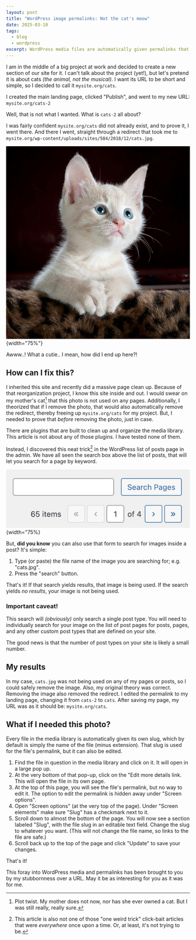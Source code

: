 ```yaml
---
layout: post
title: "WordPress image permalinks: Not the cat's meow"
date: 2025-03-10
tags:
  - blog
  - wordpress
excerpt: WordPress media files are automatically given permalinks that may mess with sites URLs. Here is how I dealt with that.
---
```


I am in the middle of a big project at work and decided to create a new section of our site for it. I can't talk about the project (yet!), but let's pretend it is about cats _(the animal, not the musical)_.  I want its URL to be short and simple, so I decided to call it `mysite.org/cats`. 

I created the main landing page, clicked "Publish", and went to my new URL: `mysite.org/cats-2`

Well, that is not what I wanted. What is `cats-2` all about?

I was fairly confident `mysite.org/cats` did not already exist, and to prove it, I went there. And there I went, straight through a redirect that took me to `mysite.org/wp-content/uploads/sites/584/2018/12/cats.jpg`.

![A white cat with blue eyes leans over a brown and black spotted furry ledge and looks off into the distance, possibly contemplating the meaning of life.](/assets/images/posts/cats.jpg){width="75%"}

Awww..! What a cutie.. I mean, how did I end up here?!


## How can I fix this?

I inherited this site and recently did a massive page clean up. Because of that reorganization project, I know this site inside and out. I would swear on my mother's cat[^1] that this photo is not used on any pages. Additionally, I theorized that if I remove the photo, that would also automatically remove the redirect, thereby freeing up `mysite.org/cats` for my project.  But, I needed to prove that _before_ removing the photo, just in case.

There are plugins that are built to clean up and organize the media library. This article is not about any of those plugins. I have tested none of them.

Instead, I discovered this neat trick[^2] in the WordPress list of posts page in the admin. We have all seen the search box above the list of posts, that will let you search for a page by keyword.

![A text box with a button labelled Search Pages next to it, creating a small search form. This form is directly above a set of pagination buttons for the list of posts page](/assets/images/posts/search-pages.jpg){width="75%}

But, **did you know** you can also use that form to search for images inside a post? It's simple:

1. Type (or paste) the file name of the image you are searching for; e.g. "cats.jpg".
1. Press the "search" button.

That's it! If that search yields results, that image is being used. If the search yields _no results_, your image is not being used.

### Important caveat!

This search will _(obviously)_ only search a single post type. You will need to individually search for your image on the list of post pages for posts, pages, and any other custom post types that are defined on your site.

The good news is that the number of post types on your site is likely a small number. 

## My results

In my case, `cats.jpg` was not being used on any of my pages or posts, so I could safely remove the image. Also, my original theory was correct. Removing the image also removed the redirect. I edited the permalink to my landing page, changing it from `cats-2` to `cats`. After saving my page, my URL was as it should be: `mysite.org/cats`. 


## What if I needed this photo?

Every file in the media library is automatically given its own slug, which by default is simply the name of the file (minus extension). That slug is used for the file's permalink, but it can also be edited.

1. Find the file in question in the media library and click on it. It will open in a large pop up.
1. At the very bottom of that pop-up, click on the "Edit more details link. This will open the file in its own page.
1. At the top of this page, you will see the file's permalink, but no way to edit it. The option to edit the permalink is hidden away under "Screen options".
1. Open "Screen options" (at the very top of the page). Under "Screen elements" make sure "Slug" has a checkmark next to it.
1. Scroll down to almost the bottom of the page. You will now see a section labeled "Slug", with the file slug in an editable text field. Change the slug to whatever you want. (This will not change the file name, so links to the file are safe.)
1. Scroll back up to the top of the page and click "Update" to save your changes.

That's it!

This foray into WordPress media and permalinks has been brought to you by my stubbornness over a URL. May it be as interesting for you as it was for me.



[^1]: Plot twist. My mother does not now, nor has she ever owned a cat. But I was still really, really sure.
[^2]: This article is also not one of those "one weird trick" click-bait articles that were _everywhere_ once upon a time. Or, at least, it's not trying to be.